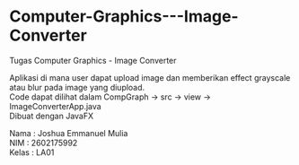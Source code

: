 # Computer-Graphics---Image-Converter
Tugas Computer Graphics - Image Converter

Aplikasi di mana user dapat upload image dan memberikan effect grayscale atau blur pada image yang diupload.  
Code dapat dilihat dalam CompGraph -> src -> view -> ImageConverterApp.java  
Dibuat dengan JavaFX

Nama : Joshua Emmanuel Mulia  
NIM : 2602175992  
Kelas : LA01  
